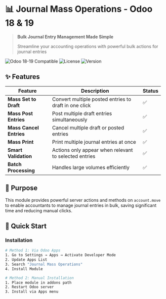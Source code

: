 # 📊 Journal Mass Operations - Odoo 18 & 19

> **Bulk Journal Entry Management Made Simple**
> 
> Streamline your accounting operations with powerful bulk actions for journal entries

![Odoo 18-19 Compatible](https://img.shields.io/badge/Odoo-18%20%7C%2019-blue)
![License](https://img.shields.io/badge/License-LGPL--3-green)
![Version](https://img.shields.io/badge/Version-19.0.1.0.0-orange)

## ✨ Features

| Feature | Description | Status |
|---------|-------------|--------|
| **Mass Set to Draft** | Convert multiple posted entries to draft in one click | ✅ |
| **Mass Post Entries** | Post multiple draft entries simultaneously | ✅ |
| **Mass Cancel Entries** | Cancel multiple draft or posted entries | ✅ |
| **Mass Print** | Print multiple journal entries at once | ✅ |
| **Smart Validation** | Actions only appear when relevant to selected entries | ✅ |
| **Batch Processing** | Handles large volumes efficiently | ✅ |

## 🎯 Purpose

This module provides powerful server actions and methods on `account.move` to enable accountants to manage journal entries in bulk, saving significant time and reducing manual clicks.

## 🚀 Quick Start

### Installation
```bash
# Method 1: Via Odoo Apps
1. Go to Settings → Apps → Activate Developer Mode
2. Update Apps List
3. Search "Journal Mass Operations"
4. Install Module

# Method 2: Manual Installation
1. Place module in addons path
2. Restart Odoo server
3. Install via Apps menu